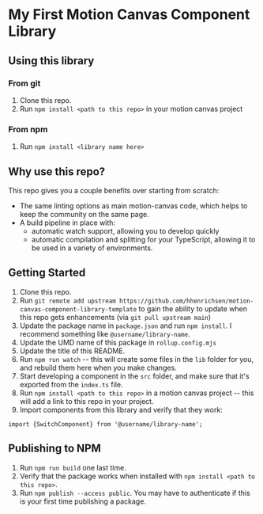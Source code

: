 # My First Motion Canvas Component Library

## Using this library

### From git

1. Clone this repo.
1. Run `npm install <path to this repo>` in your motion canvas project

### From npm

1. Run `npm install <library name here>`

## Why use this repo?

This repo gives you a couple benefits over starting from scratch:

- The same linting options as main motion-canvas code, which helps to keep the
  community on the same page.
- A build pipeline in place with:
  - automatic watch support, allowing you to develop quickly
  - automatic compilation and splitting for your TypeScript, allowing it to be
    used in a variety of environments.

## Getting Started

1. Clone this repo.
1. Run
   `git remote add upstream https://github.com/hhenrichsen/motion-canvas-component-library-template`
   to gain the ability to update when this repo gets enhancements (via
   `git pull upstream main`)
1. Update the package name in `package.json` and run `npm install`. I recommend
   something like `@username/library-name`.
1. Update the UMD name of this package in `rollup.config.mjs`
1. Update the title of this README.
1. Run `npm run watch` -- this will create some files in the `lib` folder for
   you, and rebuild them here when you make changes.
1. Start developing a component in the `src` folder, and make sure that it's
   exported from the `index.ts` file.
1. Run `npm install <path to this repo>` in a motion canvas project -- this will
   add a link to this repo in your project.
1. Import components from this library and verify that they work:

```tsx
import {SwitchComponent} from '@username/library-name';
```

## Publishing to NPM

1. Run `npm run build` one last time.
1. Verify that the package works when installed with
   `npm install <path to this repo>`.
1. Run `npm publish --access public`. You may have to authenticate if this is
   your first time publishing a package.
